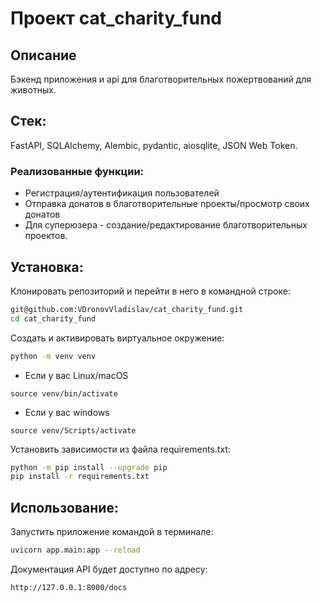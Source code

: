 # Проект cat_charity_fund
## Описание

Бэкенд приложения и api для благотворительных пожертвований для животных. 

## Стек:
FastAPI, SQLAlchemy, Alembic, pydantic, aiosqlite, JSON Web Token.

### Реализованные функции:
- Регистрация/аутентификация пользователей
- Отправка донатов в благотворительные проекты/просмотр своих донатов
- Для суперюзера - создание/редактирование благотворительных проектов.

## Установка:
Клонировать репозиторий и перейти в него в командной строке:
```sh
git@github.com:VDronovVladislav/cat_charity_fund.git
cd cat_charity_fund
```
Cоздать и активировать виртуальное окружение:
```sh
python -m venv venv
```
* Если у вас Linux/macOS

```
source venv/bin/activate

```

* Если у вас windows

```
source venv/Scripts/activate

```
Установить зависимости из файла requirements.txt:
```sh
python -m pip install --upgrade pip
pip install -r requirements.txt
```

## Использование:
Запустить приложение командой в терминале:
```sh
uvicorn app.main:app --reload
```
Документация API будет доступно по адресу:
```sh
http://127.0.0.1:8000/docs
```
